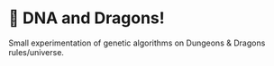 # 🎲  DNA and Dragons!

Small experimentation of genetic algorithms on Dungeons & Dragons rules/universe.
